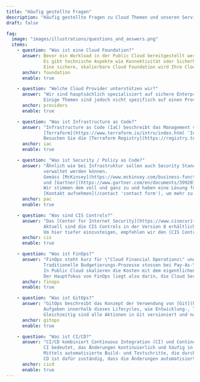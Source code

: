 ```yaml
---
title: "Häufig gestellte Fragen"
description: "Häufig gestellte Fragen zu Cloud Themen und unseren Services"
draft: false

faq:
  image: "images/illustrations/questions_and_answers.png"
  items:
    - question: "Was ist eine Cloud Foundation?"
      answer: Bevor ein Workload in der Public Cloud bereitgestellt werden kann, müssen zahlreiche Komponenten aufeinander abgestimmt werden.
              Es gibt technische Aspekte wie Konnektivität oder Sicherheit und organisatorische Aspekte wie Finanzen oder Betrieb.<br>
              Eine sichere, skalierbare Cloud Foundation wird Ihre Cloud Adoption Jounrey erheblich beschleunigen und ist der Schlüssel zum Erfolg."
      anchor: foundation
      enable: true

    - question: "Welche Cloud Provider unterstützen wir?"
      answer: "Wir sind hauptsächlich spezialisiert auf sichere Enterprise Deployments in AWS.
              Einige Themen sind jedoch nicht spezifisch auf einen Provider bezogen, sondern lassen sich auf alle gängigen Public Cloud Provider anwenden. Zögern Sie also nicht, uns zu Ihrem Anliegen zu [kontaktieren](/contact 'contact form')."
      anchor: providers
      enable: true

    - question: "Was ist Infrastructure as Code?"
      answer: "Infrastructure as Code (IaC) beschreibt das Management von Infrastruktur als Code-Artefakt und nutzt Softwareentwicklungsmethoden wie die Versionierung des Quellcodes.<br>
              [Terraform](https://www.terraform.io/intro/index.html 'Introduction to Terraform') ist eine mächtige Open-Source Software und ein grossartiges Tool für Cloud Deployments.<br>
              Besuchen Sie die [Terraform Registry](https://registry.terraform.io/namespaces/nuvibit) und werfen Sie einen Blick auf unsere öffentlichen Module, die kostenlos genutzt werden können."
      anchor: iac
      enable: true

    - question: "Was ist Security / Policy as Code?"
      answer: "Ähnlich wie bei Infrastruktur sollen auch Security Standards und Policies als Code
              verwaltet werden können.
              Gemäss [McKinsey](https://www.mckinsey.com/business-functions/mckinsey-digital/our-insights/security-as-code-the-best-and-maybe-only-path-to-securing-cloud-applications-and-systems)
              und [Gartner](https://www.gartner.com/en/documents/3992070/using-cloud-native-policy-as-code-to-secure-deployments-) trägt die Automatisierung und Kodifizierung entscheidend zum Erfolg von Security Massnahmen bei.<br>
              Wir stimmen dem voll und ganz zu und haben eine Lösung für die Verwaltung von Sicherheitsereignissen in der Cloud entwickelt, die auf Policy as Code basiert.<br>
              [Kontakt aufnehmen](/contact 'contact form'), um mehr zu unserer Lösung **SEMPER** zu erfahren."
      anchor: pac
      enable: true

    - question: "Was sind CIS Controls?"
      answer: "Das [Center for Internet Security](https://www.cisecurity.org/) veröffentlicht regelmässig Best Practices und Leitfäden für IT Security.
              Aktuell sind die CIS Controls in der Version 8 erhältlich. In diesem Regelwerk gibt es 18 **Control Domains** von Data Protection, Audit Logging, Service Provider Configuration bis hin zu Penetration Testing.<br>
              Um hier tiefer einzusteigen, empfehlen wir den [CIS Control Navigator](https://www.cisecurity.org/controls/cis-controls-navigator/)."
      anchor: cis
      enable: true

    - question: "Was ist FinOps?"
      answer: "FinOps steht kurz für \"Cloud Financial Operations\" und beschreibt das Finanzmanagement in Public Cloud Umgebungen.
              Traditionelle Budgetierungs-Prozesse stossen bei Pay-As-You-Go Modellen schnell an ihre Grenzen, da diese oft fixe, jährliche oder quartalsweise Budgets voraussetzen.
              In Public Cloud skalieren die Kosten mit dem eigentlichen Workload und lassen sich schwer im Voraus budgetieren.<br>
              Der Hauptfokus von FinOps liegt also darin, die Cloud Services optimal zu nutzen, um die Kosten zu optimieren und den grössten Mehrwert für Ihr Unternehmen zu generieren."
      anchor: finops
      enable: true

    - question: "Was ist GitOps?"
      answer: "GitOps beschreibt das Konzept der Verwendung von [Git](https://git-scm.com) als zentrales Versionskontrollsystem zur Verwaltung des Lebenszyklus einer Systemumgebung.<br>
              Aufgaben innerhalb dieses Lifecycles, wie Entwicklung-, Test- und der Abnahmeprozess, werden alle zentral via Git angestossen und verwaltet. 
              Gleichzeitig sind alle Aktionen in Git versioniert und nachvollziehbar protokolliert."
      anchor: gitops
      enable: true

    - question: "Was ist CI/CD?"
      answer: "CI/CD kombiniert Continuous Integration (CI) und Continuous Delivery oder Continuous Deployment (CD).<br>
              CI bedeutet, das Änderungen kontinuierlich und häufig in kleinen Inkrementen in die Systemumgebung integriert werden.
              Mittels automatisierte Build- und Testschritte, die durch CI ausgelöst werden, wird sichergestellt, dass Codeänderungen in der Produktion zuverlässig und funktional sind.<br>
              CD ist dafür zuständig, dass die Änderungen automatisiert in die bestehende Systemumgebung integriert werden."
      anchor: cicd
      enable: true
---
```

